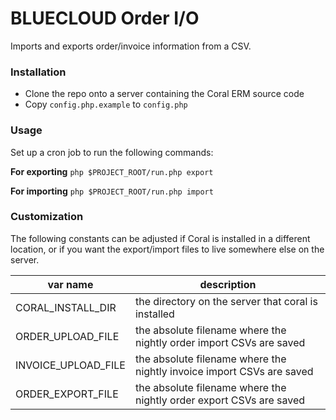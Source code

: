 # BLUECLOUD Order I/O

Imports and exports order/invoice information from a CSV.

### Installation

- Clone the repo onto a server containing the Coral ERM source code
- Copy `config.php.example` to `config.php`

### Usage
Set up a cron job to run the following commands:

__For exporting__
`php $PROJECT_ROOT/run.php export`

__For importing__ 
`php $PROJECT_ROOT/run.php import`

### Customization
The following constants can be adjusted if Coral is installed in a different location, or if you 
want the export/import files to live somewhere else on the server.

var name | description
--- | ---
CORAL_INSTALL_DIR | the directory on the server that coral is installed
ORDER_UPLOAD_FILE | the absolute filename where the nightly order import CSVs are saved
INVOICE_UPLOAD_FILE | the absolute filename where the nightly invoice import CSVs are saved
ORDER_EXPORT_FILE | the absolute filename where the nightly order export CSVs are saved 

